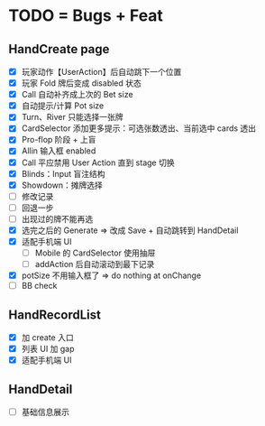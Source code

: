 # TODO = Bugs + Feat

## HandCreate page

- [x] 玩家动作【UserAction】后自动跳下一个位置
- [x] 玩家 Fold 牌后变成 disabled 状态
- [x] Call 自动补齐成上次的 Bet size
- [x] 自动提示/计算 Pot size
- [x] Turn、River 只能选择一张牌
- [x] CardSelector 添加更多提示：可选张数透出、当前选中 cards 透出
- [x] Pro-flop 阶段 + 上盲
- [x] Allin 输入框 enabled
- [x] Call 平应禁用 User Action 直到 stage 切换
- [x] Blinds：Input 盲注结构
- [x] Showdown：摊牌选择
- [ ] 修改记录
- [ ] 回退一步
- [ ] 出现过的牌不能再选
- [x] 选完之后的 Generate => 改成 Save + 自动跳转到 HandDetail
- [x] 适配手机端 UI
  - [ ] Mobile 的 CardSelector 使用抽屉
  - [ ] addAction 后自动滚动到最下记录
- [x] potSize 不用输入框了 => do nothing at onChange
- [ ] BB check

## HandRecordList

- [x] 加 create 入口
- [x] 列表 UI 加 gap
- [x] 适配手机端 UI

## HandDetail

- [ ] 基础信息展示
